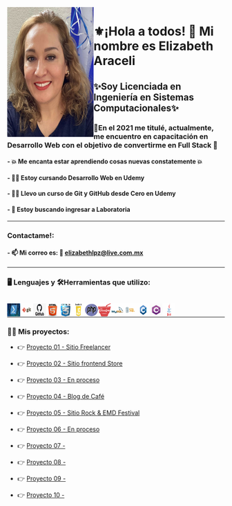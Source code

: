 <img align="left" src="img/foto.svg" width="200" height="300"/>


# ⚜️¡Hola a todos! 👋 Mi nombre es Elizabeth Araceli

## ✨Soy Licenciada en Ingeniería en Sistemas Computacionales✨

### 🦋En el 2021 me titulé, actualmente, me encuentro en capacitación en Desarrollo Web con el objetivo de convertirme en Full Stack 🦋 
#### - 💥 Me encanta estar aprendiendo cosas nuevas constatemente 💥

#### - 👩‍🎓 Estoy cursando Desarrollo Web en Udemy
#### - 👩‍🎓 Llevo un curso de Git y GitHub desde Cero en Udemy
#### - 🙏 Estoy buscando ingresar a Laboratoria
_________________________________________________________________________________________________

### Contactame!:

#### - 📫 Mi correo es: 📧 elizabethlpz@live.com.mx
_________________________________________________________________________________________________

### 🖥️ Lenguajes y 🛠️Herramientas que utilizo:

<br />
<img align="left" src="img/PowerShell.svg" width="30" height="30"/>
<img align="left" src="img/git.svg" width="30" height="30" />
<img align="left" src="img/github.svg" width="30" height="30" />
<img align="left" src="img/html5.svg" width="30" height="30" />
<img align="left" src="img/css3.svg" width="30" height="30" />
<img align="left" src="img/javascript.svg "width="30" height="30" />
<img align="left" src="img/php-logo-svg.svg" width="30" height="30"/>
<img align="left" src="img/gulp-js.svg" width="30" height="30"/>
<img align="left" src="img/mysql.svg" width="30" height="30"/>
<img align="left" src="img/sql.svg" width="30" height="30"/>
<img align="left" src="img/C_logo.svg" width="30" height="30"/>
<img align="left" src="img/C-Sharp.svg" width="30" height="30"/>
<img align="left" src="img/Java-Logo.svg" width="30" height="30"/>
<br />

___________________________________________________________________________________________________

### 👩‍💻 Mis proyectos:

- :point_right: [Proyecto 01 - Sitio Freelancer](https://elizabeth-araceli-freelancer.netlify.app/)

- :point_right: [Proyecto 02 - Sitio frontend Store](https://frontend-store-eli.netlify.app/)

- :point_right: [Proyecto 03 - En proceso](https://tribiaduo.netlify.app)

- :point_right: [Proyecto 04 - Blog de Café ](https://blog-de-cafe-eli-crnl.netlify.app/)

- :point_right: [Proyecto 05 - Sitio Rock & EMD Festival](https://rock-and-edm-festival-eli.netlify.app/)

- :point_right: [Proyecto 06 - En proceso]()

- :point_right: [Proyecto 07 - ]()

- :point_right: [Proyecto 08 - ]()

- :point_right: [Proyecto 09 - ]()

- :point_right: [Proyecto 10 - ]()



